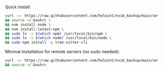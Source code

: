 Quick install:

```bash
curl -o- https://raw.githubusercontent.com/heloint/nvim_backup/main/setup.sh | bash \
&& source ~/.bashrc \
&& nvm install node \
&& nvm install-latest-npm \
&& sudo ln -s $(which npm) /usr/local/bin/npm \
&& sudo ln -s $(which node) /usr/local/bin/node \
&& sudo npm install -g tree-sitter-cli
```

Minimal installation for remote servers (no sudo needed):

```bash
curl -o- https://raw.githubusercontent.com/heloint/nvim_backup/main/setup-minimal/setup.sh | bash \
&& source ~/.bashrc
```
